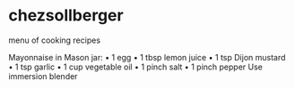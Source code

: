 # chezsollberger
menu of cooking recipes

Mayonnaise
in Mason jar:
•	1 egg
•	1 tbsp lemon juice
•	1 tsp Dijon mustard
•	1 tsp garlic
•	1 cup vegetable oil
•	1 pinch salt
•	1 pinch pepper
Use immersion blender
